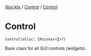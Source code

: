 [libui.ktx](../README.md) / [Control](README.md) / [Control](-control.md)

# Control

`Control(alloc: CPointer<`[`T`](README.md#T)`>?)`

Base class for all GUI controls (widgets).

